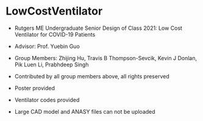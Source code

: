 # LowCostVentilator
- Rutgers ME Undergraduate Senior Design of Class 2021: Low Cost Ventilator for COVID-19 Patients
- Advisor: Prof. Yuebin Guo
- Group Members: Zhijing Hu, Travis B Thompson-Sevcik, Kevin J Donlan, Pik Luen Li, Prabhdeep Singh

- Contributed by all group members above, all rights preserved
- Poster provided
- Ventilator codes provided
- Large CAD model and ANASY files can not be uploaded 
